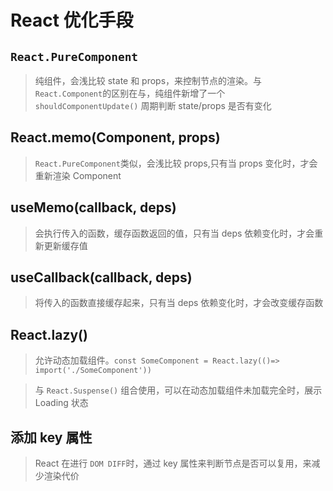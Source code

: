 # React 优化手段

## `React.PureComponent`

> 纯组件，会浅比较 state 和 props，来控制节点的渲染。与 `React.Component`的区别在与，纯组件新增了一个 `shouldComponentUpdate()` 周期判断 state/props 是否有变化

## React.memo(Component, props)

> `React.PureComponent`类似，会浅比较 props,只有当 props 变化时，才会重新渲染 Component 

## useMemo(callback, deps)

> 会执行传入的函数，缓存函数返回的值，只有当 deps 依赖变化时，才会重新更新缓存值

## useCallback(callback, deps)

> 将传入的函数直接缓存起来，只有当 deps 依赖变化时，才会改变缓存函数

## React.lazy()

> 允许动态加载组件。`const SomeComponent = React.lazy(()=> import('./SomeComponent'))`

> 与 `React.Suspense()` 组合使用，可以在动态加载组件未加载完全时，展示 Loading 状态

## 添加 key 属性

> React 在进行 `DOM DIFF`时，通过 key 属性来判断节点是否可以复用，来减少渲染代价

